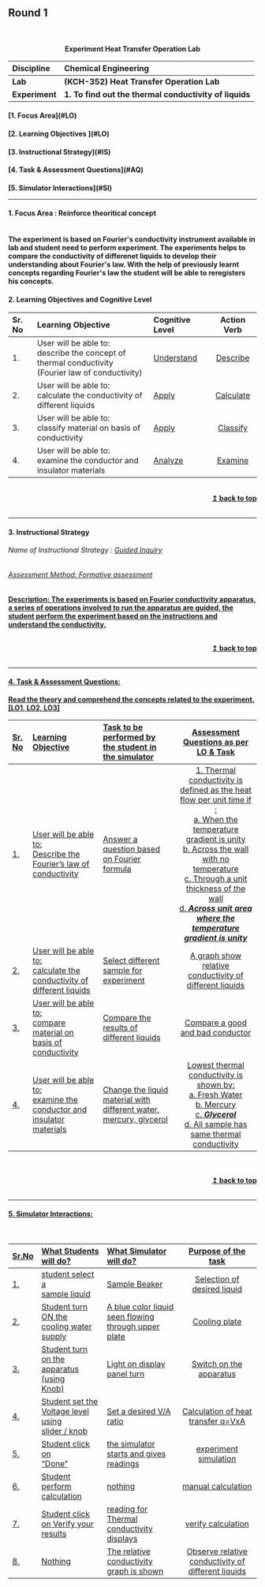 ## Round 1
<p align="center">
<br>
<br>
<b> Experiment Heat Transfer Operation Lab  <a name="top"></a> <br>
</p>

<b>Discipline | <b>Chemical Engineering
:--|:--|
<b> Lab | <b> (KCH-352) Heat Transfer Operation Lab
<b> Experiment|     <b> 1. To find out the thermal conductivity of liquids


<h4> [1. Focus Area](#LO)
<h4> [2. Learning Objectives ](#LO)
<h4> [3. Instructional Strategy](#IS)
<h4> [4. Task & Assessment Questions](#AQ)
<h4> [5. Simulator Interactions](#SI)
<hr>

<a name="LO"></a>
#### 1. Focus Area : Reinforce theoritical concept
<br>The experiment is based on Fourier's conductivity instrument available in lab and student need to perform experiment. The experiments helps to compare the conductivity of differenet liquids to develop their understanding about Fourier's law. With the help of previously learnt concepts regarding Fourier's law the student will be able to reregisters his concepts.

#### 2. Learning Objectives and Cognitive Level


Sr. No |	Learning Objective	| Cognitive Level | Action Verb
:--|:--|:--|:-:
1.| User will be able to: <br>describe the concept of thermal conductivity <br>(Fourier law of conductivity) | [Understand](http://vlabs.iitb.ac.in/vlabs-dev/document.php) | [Describe](http://vlabs.iitb.ac.in/vlabs-dev/document.php)
2.| User will be able to: <br>calculate the conductivity of different liquids<br>| [Apply](http://vlabs.iitb.ac.in/vlabs-dev/document.php) | [Calculate](http://vlabs.iitb.ac.in/vlabs-dev/document.php)
3.| User will be able to: <br>classify material on basis of conductivity<br> | [Apply](http://vlabs.iitb.ac.in/vlabs-dev/document.php) | [Classify](http://vlabs.iitb.ac.in/vlabs-dev/document.php)
4.| User will be able to: <br>examine the conductor and insulator materials<br> | [Analyze](http://vlabs.iitb.ac.in/vlabs-dev/document.php) | [Examine](http://vlabs.iitb.ac.in/vlabs-dev/document.php)


<br/>
<div align="right">
    <b><a href="#top">↥ back to top</a></b>
</div>
<br/>
<hr>

<a name="IS"></a>
#### 3. Instructional Strategy
###### Name of Instructional Strategy  :    <u>  Guided Inquiry
###### Assessment Method: Formative assessment

<u> <b>Description: </b> The experiments is based on Fourier conductivity apparatus, a series of operations involved to run the apparatus are guided, the student perform the experiment based on the instructions and understand the conductivity. </u>
<br>
<br/>
<div align="right">
    <b><a href="#top">↥ back to top</a></b>
</div>
<br/>
<hr>

<a name="AQ"></a>
#### 4. Task & Assessment Questions:

Read the theory and comprehend the concepts related to the experiment. [LO1, LO2, LO3]
<br>

Sr. No |	Learning Objective	| Task to be performed by <br> the student  in the simulator | Assessment Questions as per LO & Task
:--|:--|:--|:-:
1.| User will be able to: <br> Describe the Fourier’s law of conductivity | Answer a question based on Fourier formula| 1. Thermal conductivity is defined as the heat flow per unit time if :<br>a. When the temperature gradient is unity<br>b. Across the wall with no temperature<br>c. Through a unit thickness of the wall<br>d. <strong><em>Across unit area where the temperature gradient is unity</em></strong><br>
2.| User will be able to:<br> calculate the conductivity of different liquids |Select different sample for experiment  <br> |A graph show relative conductivity of different liquids <br>
3.| User will be able to:<br> compare material on basis of conductivity |Compare the results of different liquids  <br> |Compare a good and bad conductor <br>
4.| User will be able to:<br> examine the conductor and insulator materials |Change the liquid material with different water, mercury, glycerol  <br> |Lowest thermal conductivity is shown by: <br>a. Fresh Water <br>b. Mercury <br>c. <strong><em>**Glycerol**</em></strong> <br> d. All sample has same thermal conductivity<br>


 <br>
<br/>
<div align="right">
    <b><a href="#top">↥ back to top</a></b>
</div>
<br/>
<hr>

<a name="SI"></a>

#### 5. Simulator Interactions:
<br>

Sr.No | What Students will do? |	What Simulator will do?	| Purpose of the task
:--|:--|:--|:--:
1.| student select a <br> sample liquid| Sample Beaker  |Selection of desired liquid
2.| Student turn ON the <br> cooling water supply | A blue color liquid seen flowing  <br> through upper plate  |Cooling plate
3.|Student turn on the  <br> apparatus (using <br>Knob) | Light on display panel turn | Switch on the apparatus
4.|Student set the <br> Voltage level using <br>slider / knob | Set a desired V/A ratio| Calculation of heat transfer q=VxA
5.|Student click on <br> “Done” | the simulator starts and gives readings | experiment simulation
6.|Student perform calculation | nothing | manual calculation
7.|Student click on Verify your results | reading for Thermal conductivity displays | verify calculation
8.|Nothing | The relative conductivity graph is shown | Observe relative conductivity of different liquids

